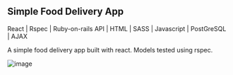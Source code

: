 ## Simple Food Delivery App

React | Rspec | Ruby-on-rails API | HTML | SASS | Javascript | PostGreSQL | AJAX

A simple food delivery app built with react. Models tested using rspec.

![image](https://user-images.githubusercontent.com/66081334/142775724-9cf0925f-c850-4d7b-97fd-e78842cb65b5.png)
